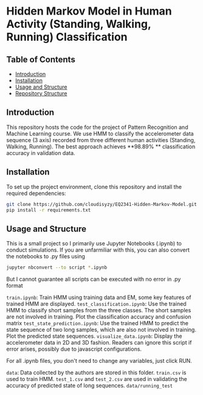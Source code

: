 # Hidden Markov Model in Human Activity (Standing, Walking, Running) Classification

## Table of Contents

- [Introduction](#introduction)
- [Installation](#installation)
- [Usage and Structure](#usage-and-structure)
- [Repository Structure](#repository-structure)


## Introduction

This repository hosts the code for the project of Pattern Recognition and Machine Learning course. We use HMM to classify the accelerometer data sequence (3 axis) recorded from three different human activities (Standing, Walking, Running). The best approach achieves **98.89% ** classification accuracy in validation data.


## Installation

To set up the project environment, clone this repository and install the required dependencies:

```bash
git clone https://github.com/cloudisyzy/EQ2341-Hidden-Markov-Model.git
pip install -r requirements.txt
```

## Usage and Structure

This is a small project so I primarily use Jupyter Notebooks (.ipynb) to conduct simulations. If you are unfarmiliar with this, you can also convert the notebooks to .py files using
```bash
jupyter nbconvert --to script *.ipynb
```
But I cannot guarantee all scripts can be executed with no error in .py format

`train.ipynb`: Train HMM using training data and EM, some key features of trained HMM are displayed.
`test_classification.ipynb`: Use the trained HMM to classify short samples from the three classes. The short samples are not involved in training. Plot the classification accuracy and confusion matrix
`test_state_prediction.ipynb`: Use the trained HMM to predict the state sequence of two long samples, which are also not involved in training. Plot the predicted state sequences.
`visualize_data.ipynb`: Display the accelerometer data in 2D and 3D fashion. Readers can ignore this script if error arises, possibly due to javascript configurations.

For all .ipynb files, you don't need to change any variables, just click RUN.

`data`: Data collected by the authors are stored in this folder. `train.csv` is used to train HMM. `test_1.csv` and `test_2.csv` are used in validating the accuracy of predicted state of long sequences. 
	`data/running_test`